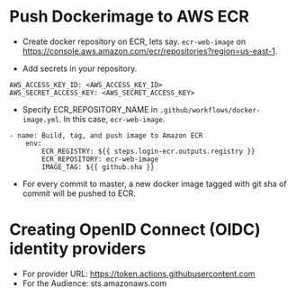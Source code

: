 # Push Dockerimage to AWS ECR

- Create docker repository on ECR, lets say. `ecr-web-image` on https://console.aws.amazon.com/ecr/repositories?region=us-east-1.

- Add secrets in your repository.

```
AWS_ACCESS_KEY_ID: <AWS_ACCESS_KEY_ID>
AWS_SECRET_ACCESS_KEY: <AWS_SECRET_ACCESS_KEY>
```

- Specify ECR_REPOSITORY_NAME in `.github/workflows/docker-image.yml`. In this case, `ecr-web-image`.

```
- name: Build, tag, and push image to Amazon ECR
    env:
        ECR_REGISTRY: ${{ steps.login-ecr.outputs.registry }}
        ECR_REPOSITORY: ecr-web-image
        IMAGE_TAG: ${{ github.sha }}
```
- For every commit to master, a new docker image tagged with git sha of commit will be pushed to ECR.

# Creating OpenID Connect (OIDC) identity providers
- For provider URL: https://token.actions.githubusercontent.com
- For the Audience: sts.amazonaws.com
